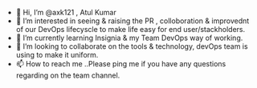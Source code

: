 - 👋 Hi, I’m @axk121 , Atul Kumar
- 👀 I’m interested in seeing & raising the PR , colloboration & improvednt of our DevOps lifecyscle to make life easy for end user/stackholders.
- 🌱 I’m currently learning Insignia & my Team DevOps way of working.
- 💞️ I’m looking to collaborate on the tools & technology,  devOps team is using to make it uniform.
- 📫 How to reach me ..Please ping me if you have any questions regarding on the team channel. 

<!---
axk121/axk121 is a ✨ special ✨ repository because its `README.md` (this file) appears on your GitHub profile.
You can click the Preview link to take a look at your changes.
--->
